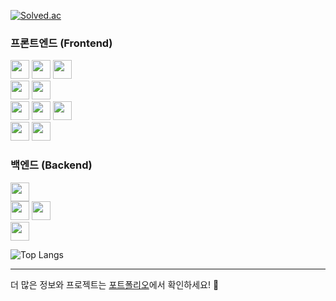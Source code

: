 [![Solved.ac](http://mazassumnida.wtf/api/v2/generate_badge?boj=backbone94)](https://solved.ac/backbone94)

### 프론트엔드 (Frontend)
<img src="https://img.shields.io/badge/-HTML5-E34F26?logo=html5&logoColor=white&style=flat-square" height="30"/> <img src="https://img.shields.io/badge/-CSS3-1572B6?logo=css3&logoColor=white&style=flat-square" height="30"/>
<img src="https://img.shields.io/badge/-TailwindCSS-06B6D4?logo=tailwindcss&logoColor=white&style=flat-square" height="30"/><br/>
<img src="https://img.shields.io/badge/-JavaScript-F7DF1E?logo=javascript&logoColor=black&style=flat-square" height="30"/> <img src="https://img.shields.io/badge/-TypeScript-3178C6?logo=typescript&logoColor=white&style=flat-square" height="30"/><br/>
<img src="https://img.shields.io/badge/-React-61DAFB?logo=react&logoColor=white&style=flat-square" height="30"/>
<img src="https://img.shields.io/badge/-React%20Query-FF4154?logo=reactquery&logoColor=white&style=flat-square" height="30"/>
<img src="https://img.shields.io/badge/-Redux-764ABC?logo=redux&logoColor=white&style=flat-square" height="30"/><br/>
<img src="https://img.shields.io/badge/-Angular-DD0031?logo=angular&logoColor=white&style=flat-square" height="30"/>
<img src="https://img.shields.io/badge/-Next.js-white?logo=next.js&logoColor=black&style=flat-square" height="30"/>

### 백엔드 (Backend)
<img src="https://img.shields.io/badge/-Node.js-339933?logo=node.js&logoColor=white&style=flat-square" height="30"/><br/>
<img src="https://img.shields.io/badge/-Java-007396?logo=java&logoColor=white&style=flat-square" height="30"/> <img src="https://img.shields.io/badge/-Spring%20Boot-6DB33F?logo=spring-boot&logoColor=white&style=flat-square" height="30"/><br/>
<img src="https://img.shields.io/badge/-MySQL-4479A1?logo=mysql&logoColor=white&style=flat-square" height="30"/>

![Top Langs](https://github-readme-stats.vercel.app/api/top-langs/?username=lee1684&layout=compact&theme=tokyonight)

---

더 많은 정보와 프로젝트는 [포트폴리오](https://next-portfolio-orcin-nu.vercel.app/)에서 확인하세요! 👋

